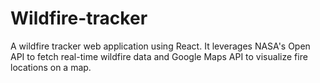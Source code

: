 # Wildfire-tracker
A wildfire tracker web application using React. It leverages NASA's Open API to fetch real-time wildfire data and Google Maps API to visualize fire locations on a map.
